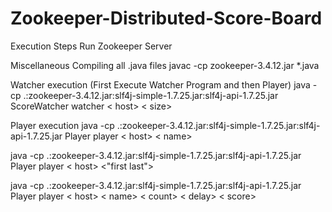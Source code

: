 # Zookeeper-Distributed-Score-Board

Execution Steps
Run Zookeeper Server

Miscellaneous
Compiling all .java files
javac -cp zookeeper-3.4.12.jar *.java

Watcher execution (First Execute Watcher Program and then Player)
java -cp .:zookeeper-3.4.12.jar:slf4j-simple-1.7.25.jar:slf4j-api-1.7.25.jar ScoreWatcher watcher < host> < size>

Player execution
java -cp .:zookeeper-3.4.12.jar:slf4j-simple-1.7.25.jar:slf4j-api-1.7.25.jar Player player < host> < name>

java -cp .:zookeeper-3.4.12.jar:slf4j-simple-1.7.25.jar:slf4j-api-1.7.25.jar Player player < host> <"first last">

java -cp .:zookeeper-3.4.12.jar:slf4j-simple-1.7.25.jar:slf4j-api-1.7.25.jar Player player < host> < name> < count> < delay> < score>
